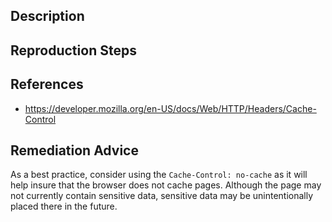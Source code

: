 ## Description


## Reproduction Steps


## References

- https://developer.mozilla.org/en-US/docs/Web/HTTP/Headers/Cache-Control


## Remediation Advice

As a best practice, consider using the `Cache-Control: no-cache` as it will help insure that the browser does not cache pages. Although the page may not currently contain sensitive data, sensitive data may be unintentionally placed there in the future.

